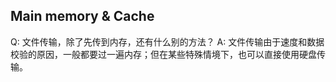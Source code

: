 ## Main memory & Cache
Q: 文件传输，除了先传到内存，还有什么别的方法？
A: 文件传输由于速度和数据校验的原因，一般都要过一遍内存；但在某些特殊情境下，也可以直接使用硬盘传输。